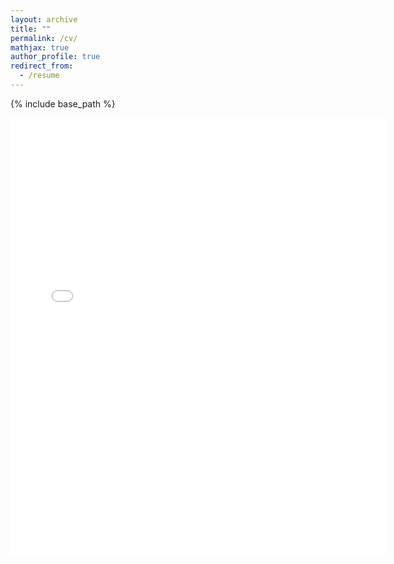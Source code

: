 ```yaml
---
layout: archive
title: ""
permalink: /cv/
mathjax: true
author_profile: true
redirect_from:
  - /resume
---
```



{% include base_path %}

<embed src="{{ site.baseurl }}/files/yourdoc.pdf" width="600" height="700" type='application/pdf'>
